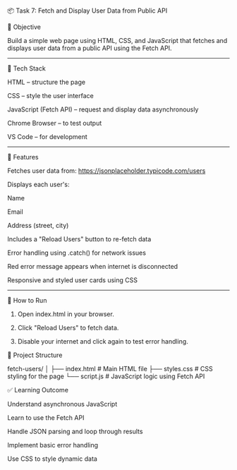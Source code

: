 📦 Task 7: Fetch and Display User Data from Public API

📌 Objective

Build a simple web page using HTML, CSS, and JavaScript that fetches and displays user data from a public API using the Fetch API.


---

🔧 Tech Stack

HTML – structure the page

CSS – style the user interface

JavaScript (Fetch API) – request and display data asynchronously

Chrome Browser – to test output

VS Code – for development



---

🚀 Features

Fetches user data from:
https://jsonplaceholder.typicode.com/users

Displays each user's:

Name

Email

Address (street, city)


Includes a "Reload Users" button to re-fetch data

Error handling using .catch() for network issues

Red error message appears when internet is disconnected

Responsive and styled user cards using CSS



---

🧪 How to Run

1. Open index.html in your browser.


2. Click "Reload Users" to fetch data.


3. Disable your internet and click again to test error handling.


📁 Project Structure

fetch-users/
│
├── index.html       # Main HTML file
├── styles.css       # CSS styling for the page
└── script.js        # JavaScript logic using Fetch API


✅ Learning Outcome

Understand asynchronous JavaScript

Learn to use the Fetch API

Handle JSON parsing and loop through results

Implement basic error handling

Use CSS to style dynamic data
